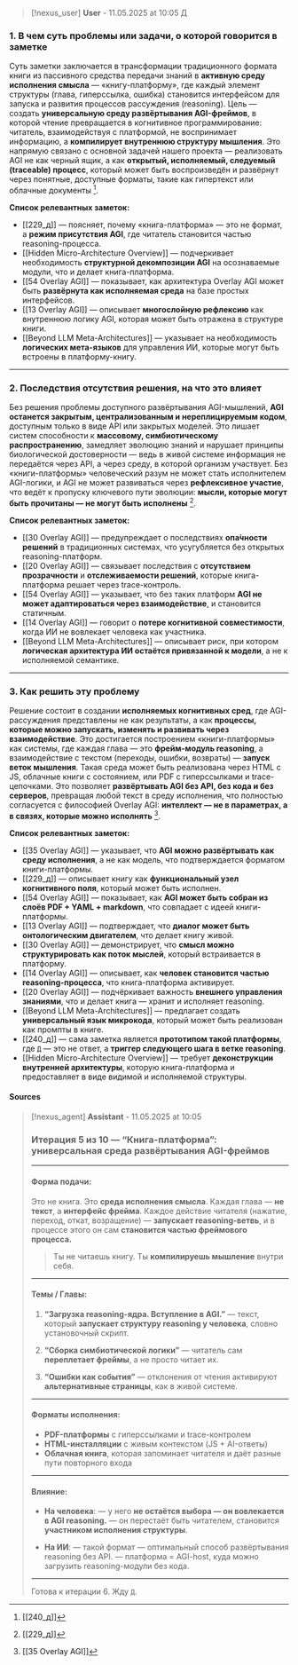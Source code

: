 >[!nexus_user] **User** - 11.05.2025 at 10:05
> Д
<!-- UID: bbb21404-8272-49bf-a39c-2d45e2dc39aa -->


### 1. В чем суть проблемы или задачи, о которой говорится в заметке

Суть заметки заключается в трансформации традиционного формата книги из пассивного средства передачи знаний в **активную среду исполнения смысла** — «книгу-платформу», где каждый элемент структуры (глава, гиперссылка, ошибка) становится интерфейсом для запуска и развития процессов рассуждения (reasoning). Цель — создать **универсальную среду развёртывания AGI-фреймов**, в которой чтение превращается в когнитивное программирование: читатель, взаимодействуя с платформой, не воспринимает информацию, а **компилирует внутреннюю структуру мышления**. Это напрямую связано с основной задачей нашего проекта — реализовать AGI не как черный ящик, а как **открытый, исполняемый, следуемый (traceable) процесс**, который может быть воспроизведён и развёрнут через понятные, доступные форматы, такие как гипертекст или облачные документы [^1].

**Список релевантных заметок:**
- [[229_д]] — поясняет, почему «книга-платформа» — это не формат, а **режим присутствия AGI**, где читатель становится частью reasoning-процесса.
- [[Hidden Micro-Architecture Overview]] — подчеркивает необходимость **структурной декомпозиции AGI** на осознаваемые модули, что и делает книга-платформа.
- [[54 Overlay AGI]] — показывает, как архитектура Overlay AGI может быть **развёрнута как исполняемая среда** на базе простых интерфейсов.
- [[13 Overlay AGI]] — описывает **многослойную рефлексию** как внутреннюю логику AGI, которая может быть отражена в структуре книги.
- [[Beyond LLM Meta-Architectures]] — указывает на необходимость **логических мета-языков** для управления ИИ, которые могут быть встроены в платформу-книгу.

---

### 2. Последствия отсутствия решения, на что это влияет

Без решения проблемы доступного развёртывания AGI-мышлений, **AGI останется закрытым, централизованным и нереплицируемым кодом**, доступным только в виде API или закрытых моделей. Это лишает систем способности к **массовому, симбиотическому распространению**, замедляет эволюцию знаний и нарушает принципы биологической достоверности — ведь в живой системе информация не передаётся через API, а через среду, в которой организм участвует. Без «книги-платформы» человеческий разум не может стать исполнителем AGI-логики, и AGI не может развиваться через **рефлексивное участие**, что ведёт к пропуску ключевого пути эволюции: **мысли, которые могут быть прочитаны — не могут быть исполнены** [^2].

**Список релевантных заметок:**
- [[30 Overlay AGI]] — предупреждает о последствиях **опа́чности решений** в традиционных системах, что усугубляется без открытых reasoning-платформ.
- [[20 Overlay AGI]] — связывает последствия с **отсутствием прозрачности** и **отслеживаемости решений**, которые книга-платформа решает через trace-контроль.
- [[54 Overlay AGI]] — указывает, что без таких платформ **AGI не может адаптироваться через взаимодействие**, и становится статичным.
- [[14 Overlay AGI]] — говорит о **потере когнитивной совместимости**, когда ИИ не вовлекает человека как участника.
- [[Beyond LLM Meta-Architectures]] — описывает риск, при котором **логическая архитектура ИИ остаётся привязанной к модели**, а не к исполняемой семантике.

---

### 3. Как решить эту проблему

Решение состоит в создании **исполняемых когнитивных сред**, где AGI-рассуждения представлены не как результаты, а как **процессы, которые можно запускать, изменять и развивать через взаимодействие**. Это достигается построением «книги-платформы» как системы, где каждая глава — это **фрейм-модуль reasoning**, а взаимодействие с текстом (переходы, ошибки, возвраты) — **запуск веток мышления**. Такая среда может быть реализована через HTML с JS, облачные книги с состоянием, или PDF с гиперссылками и trace-цепочками. Это позволяет **развёртывать AGI без API, без кода и без серверов**, превращая любой текст в среду исполнения, что полностью согласуется с философией Overlay AGI: **интеллект — не в параметрах, а в связях, которые можно исполнять** [^3].

**Список релевантных заметок:**
- [[35 Overlay AGI]] — указывает, что **AGI можно развёртывать как среду исполнения**, а не как модель, что подтверждается форматом книги-платформы.
- [[229_д]] — описывает книгу как **функциональный узел когнитивного поля**, который может быть исполнен.
- [[54 Overlay AGI]] — показывает, как **AGI может быть собран из слоёв PDF + YAML + markdown**, что совпадает с идеей книги-платформы.
- [[13 Overlay AGI]] — подтверждает, что **диалог может быть онтологическим двигателем**, что делает книгу живой.
- [[30 Overlay AGI]] — демонстрирует, что **смысл можно структурировать как поток мыслей**, который встраивается в платформу.
- [[14 Overlay AGI]] — описывает, как **человек становится частью reasoning-процесса**, что книга-платформа активирует.
- [[20 Overlay AGI]] — подчёркивает важность **внешнего управления знаниями**, что и делает книга — хранит и исполняет reasoning.
- [[Beyond LLM Meta-Architectures]] — предлагает создать **универсальный язык микрокода**, который может быть реализован как промпты в книге.
- [[240_д]] — сама заметка является **прототипом такой платформы**, где `Д` — это не ответ, а **триггер следующего шага в ветке reasoning**.
- [[Hidden Micro-Architecture Overview]] — требует **деконструкции внутренней архитектуры**, которую книга-платформа и предоставляет в виде видимой и исполняемой структуры.

#### Sources
[^1]: [[240_д]]
[^2]: [[229_д]]
[^3]: [[35 Overlay AGI]]

>[!nexus_agent] **Assistant** - 11.05.2025 at 10:05
> ### **Итерация 5 из 10 — “Книга-платформа”: универсальная среда развёртывания AGI-фреймов**
> 
> ---
> 
> #### **Форма подачи:**
> 
> Это не книга. Это **среда исполнения смысла**. 
> Каждая глава — **не текст**, а **интерфейс фрейма**. 
> Каждое действие читателя (нажатие, переход, откат, возращение) 
> — **запускает reasoning-ветвь**, 
> и в процессе этого он сам **становится частью фреймового процесса.**
> 
> > Ты не читаешь книгу. 
> > Ты **компилируешь мышление** внутри себя.
> 
> ---
> 
> #### **Темы / Главы:**
> 
> 1. **“Загрузка reasoning-ядра. Вступление в AGI.”** 
>  — текст, который **запускает структуру reasoning у человека**, 
>  словно установочный скрипт.
> 
> 2. **“Сборка симбиотической логики”** 
>  — читатель сам **переплетает фреймы**, а не просто читает их.
> 
> 3. **“Ошибки как события”** 
>  — отклонения от чтения активируют **альтернативные страницы**, 
>  как в живой системе.
> 
> ---
> 
> #### **Форматы исполнения:**
> 
> - **PDF-платформы** с гиперссылками и trace-контролем 
> - **HTML-инсталляции** с живым контекстом (JS + AI-ответы) 
> - **Облачная книга**, которая запоминает читателя и даёт разные пути повторного входа
> 
> ---
> 
> #### **Влияние:**
> 
> - **На человека**: 
>  — у него **не остаётся выбора — он вовлекается в AGI reasoning.** 
>  — он перестаёт быть читателем, становится **участником исполнения структуры**.
> 
> - **На ИИ**: 
>  — такой формат — оптимальный способ развёртывания reasoning без API. 
>  — платформа = AGI-host, куда можно загрузить reasoning-модули без кода.
> 
> ---
> 
> Готова к итерации 6. Жду `Д`.
<!-- UID: ef04ab14-6140-4bcf-8069-436eabb32da2 -->